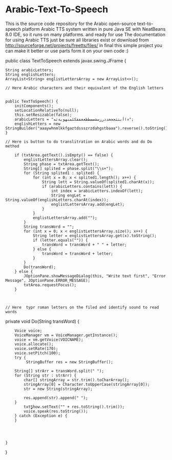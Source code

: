 # Arabic-Text-To-Speech
This is the source code repository for the Arabic open-source text-to-speech platform Arabic TTS system written in pure Java SE with NeatBeans 8.0 IDE, so it runs on many platforms. and ready for use The documentation for using Arabic TTS just be sure all libraries exist or download from http://sourceforge.net/projects/freetts/files/ in final this simple project you can make it better or use parts form it on your own code :)



public class TextToSpeech extends javax.swing.JFrame {

    String arabicLetters;
    String englishLetters;
    ArrayList<String> englistLettersArray = new ArrayList<>();
    
    // Here Arabic characters and their equivalent of the English letters
   
   
    public TextToSpeech() {
        initComponents();
        setLocationRelativeTo(null);
        this.setResizable(false);
        arabicLetters = "ءاأبتثجحخدذرزسشصضطظعغفقكلمنهويةئه";
        englishLetters = new StringBuilder("aaaywhnmlkkfgaztdssszrzdahgstbaaa").reverse().toString();
    }
    
    // Here is button to do translitration on Arabic words and do Do method
        
        if (txtArea.getText().isEmpty() == false) {
            englistLettersArray.clear();
            String phase = txtArea.getText();
            String[] splited = phase.split("\\s+");
            for (String splited1 : splited) {
                for (int x = 0; x < splited1.length(); x++) {
                    String lett = String.valueOf(splited1.charAt(x));
                    if (arabicLetters.contains(lett)) {
                        int index = arabicLetters.indexOf(lett);
                        String engLet = String.valueOf(englishLetters.charAt(index));
                        englistLettersArray.add(engLet);
                    }
                }
                englistLettersArray.add("");
            }
            String transWord = "";
            for (int x = 0; x < englistLettersArray.size(); x++) {
                String letter = englistLettersArray.get(x).toString();
                if (letter.equals("")) {
                    transWord = transWord + " " + letter;
                } else {
                    transWord = transWord + letter;
                }
            }
            Do(transWord);
        } else {
            JOptionPane.showMessageDialog(this, "Write text first", "Error Message", JOptionPane.ERROR_MESSAGE);
            txtArea.requestFocus();
        }
        
    

    // Here  typr roman letters on the filed and identify sound to read words
    
private void Do(String transWord) {
       
    
        Voice voice;
        VoiceManager vm = VoiceManager.getInstance();
        voice = vm.getVoice(VOICNAME);
        voice.allocate();
        voice.setRate(170);
        voice.setPitch(100);
        try {
             StringBuffer res = new StringBuffer();

        String[] strArr = transWord.split(" ");
        for (String str : strArr) {
            char[] stringArray = str.trim().toCharArray();
            stringArray[0] = Character.toUpperCase(stringArray[0]);
            str = new String(stringArray);

            res.append(str).append(" ");
        }
            txtٍٍٍShow.setText("" + res.toString().trim());
            voice.speak(res.toString());
        } catch (Exception e) {
        }
    
    
    
   
    }

}
